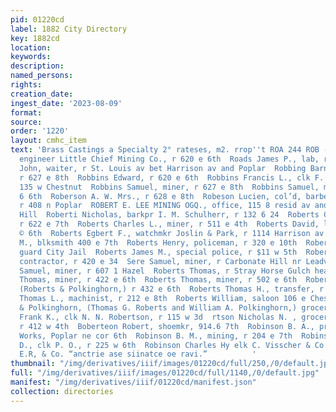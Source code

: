 ```yaml
---
pid: 01220cd
label: 1882 City Directory
key: 1882cd
location: 
keywords: 
description: 
named_persons: 
rights: 
creation_date: 
ingest_date: '2023-08-09'
format: 
source: 
order: '1220'
layout: cmhc_item
text: 'Brass Castings a Specialty 2° rateses, m2. rrop''t ROA 244 ROB -  Roads James,
  engineer Little Chief Mining Co., r 620 e 6th  Roads James P., lab, r 424 © 7th  Roan
  John, waiter, r St. Louis av bet Harrison av and Poplar  Robbing Barnard, miner,
  r 627 e 8th  Robbins Edward, r 620 e 6th  Robbins Francis L., clk F. M. Ennis, r
  135 w Chestnut  Robbins Samuel, miner, r 627 e 8th  Robbins Samuel, miner, r 620
  6 6th  Roberson A. W. Mrs., r 628 e 8th  Robeson Lucien, col’d, barber 8S. Samuels,
  r 408 n Poplar  ROBERT E. LEE MINING OGQ., office, 115 8 resid av and at mine, Fryer
  Hill  Roberti Nicholas, barkpr I. M. Schulherr, r 132 6 24  Roberts Charles, miner,
  r 622 e 7th  Roberts Charles L., miner, r 511 e 4th  Roberts David, lab, bds 417
  © 6th  Roberts Egbert F., watchmkr Joslin & Park, r 1114 Harrison av  Roberts George
  M., blksmith 400 e 7th  Roberts Henry, policeman, r 320 e 10th  Roberts James H.,
  guard City Jail  Roberts James M., special police, r $11 w 5th  Roberts Joshua T.,
  contractor, r 420 e 34  Sere Samuel, miner, r Carbonate Hill nr Leadville Mining  oO.  Roberts
  Samuel, miner, r 607 1 Hazel  Roberts Thomas, r Stray Horse Gulch head of 5th  Roberts
  Thomas, miner, r 422 e 6th  Roberts Thomas, miner, r 502 e 6th  Roberts Thomas G.,
  (Roberts & Polkinghorn,) r 432 e 6th  Roberts Thomas H., transfer, r 211 w 5th  Roberts
  Thomas L., machinist, r 212 e 8th  Roberts William, saloon 106 e Chestnut  Roberta
  & Polkinghorn, (Thomas G. Roberts and William A. Polkinghorn,) grocera 432 e 6th  Laban
  Frank K., clk N. N. Robertson, r 115 w 3d  rtson Nicholas N. , grocer 115 w 3d,
  r 412 w 4th  Boberteon Robert, shoemkr, 914.6 7th  Robinson B. A., propr City Marble
  Works, Poplar ne cor 6th  Robinson B. M., mining, r 204 e 7th  Robinson Charles
  D., clk P. O., r 225 w 6th  Robinson Charles Hy elk C. Visscher & Co., r 133 w 3d  Abadie,
  E.R, & Co. “anctrie ase siinatce oe ravi.”          '
thumbnail: "/img/derivatives/iiif/images/01220cd/full/250,/0/default.jpg"
full: "/img/derivatives/iiif/images/01220cd/full/1140,/0/default.jpg"
manifest: "/img/derivatives/iiif/01220cd/manifest.json"
collection: directories
---
```

